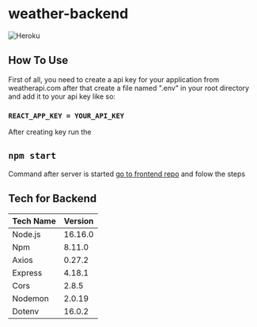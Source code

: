 # weather-backend

![Heroku](https://heroku-badge.herokuapp.com/?app=weather-express420)

## How To Use

First of all, you need to create a api key for your application from weatherapi.com after that create a file named ".env" in your root directory and add it to your api key like so:

### `REACT_APP_KEY = YOUR_API_KEY`

After creating key run the 

## `npm start`

Command after server is started [go to frontend repo](https://github.com/RidvanErenEldem/weather/) and folow the steps

## Tech for Backend

| Tech Name | Version|
| ------ | ------ |
|Node.js | 16.16.0|
|Npm| 8.11.0 |
|Axios|0.27.2|
|Express|4.18.1|
|Cors|2.8.5|
|Nodemon|2.0.19|
|Dotenv|16.0.2|
